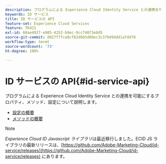 ```yaml
---
description: プログラムによる Experience Cloud Identity Service との連携を可能にするプロパティ、メソッド、設定について説明します。
keywords: ID サービス
title: ID サービスの API
feature-set: Experience Cloud Services
feature: TK421
exl-id: 60ae4927-e905-4252-b9ec-9cc74073e8d5
source-git-commit: d027f7fca8cf62d6b5d80ec3c37049ddd1afdd70
workflow-type: tm+mt
source-wordcount: '73'
ht-degree: 100%

---
```


# ID サービスの API{#id-service-api}

プログラムによる Experience Cloud Identity Service との連携を可能にするプロパティ、メソッド、設定について説明します。

* [設定の概要](function-vars/function-vars.md)
* [メソッドの概要](get-set/get-set.md)

>[!NOTE]
>
>*Experience Cloud ID Javascript ライブラリ*&#x200B;は最近移行しました。ECID JS ライブラリの最新リリースは、[https://github.com/Adobe-Marketing-Cloud/id-service/releases](https://github.com/Adobe-Marketing-Cloud/id-service/releases) にあります。
